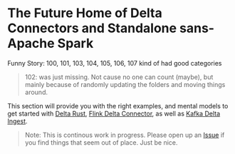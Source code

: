 # The Future Home of Delta Connectors and Standalone sans-Apache Spark 
Funny Story: 100, 101, 103, 104, 105, 106, 107 kind of had good categories
> 102: was just missing. Not cause no one can count (maybe), but mainly because of randomly updating the folders and moving things around.

This section will provide you with the right examples, and mental models to get started with [Delta Rust](https://github.com/delta-io/delta-rs), [Flink Delta Connector](https://github.com/delta-io/connectors/tree/master/flink), as well as [Kafka Delta Ingest](https://github.com/delta-io/kafka-delta-ingest). 

> Note: This is continous work in progress. Please open up an [Issue](https://github.com/newfront/hitchhikers_guide_to_deltalake_streaming/issues) if you find things that seem out of place. Just be nice.